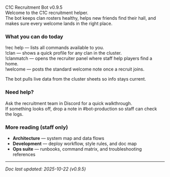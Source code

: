 <!-- Keep README user-facing -->
<!-- Dev layout reference: recruitment modules now live in modules/recruitment/, -->
<!-- shared sheet adapters consolidate under shared/sheets/. See docs/Architecture.md. -->
C1C Recruitment Bot v0.9.5  
Welcome to the C1C recruitment helper.  
The bot keeps clan rosters healthy, helps new friends find their hall, and makes sure every welcome lands in the right place.

### What you can do today
!rec help — lists all commands available to you.  
!clan <tag> — shows a quick profile for any clan in the cluster.  
!clanmatch — opens the recruiter panel where staff help players find a home.  
!welcome — posts the standard welcome note once a recruit joins.  

The bot pulls live data from the cluster sheets so info stays current.

### Need help?
Ask the recruitment team in Discord for a quick walkthrough.  
If something looks off, drop a note in #bot-production so staff can check the logs.

### More reading (staff only)
- **Architecture** — system map and data flows  
- **Development** — deploy workflow, style rules, and doc map  
- **Ops suite** — runbooks, command matrix, and troubleshooting references

---

_Doc last updated: 2025-10-22 (v0.9.5)_
